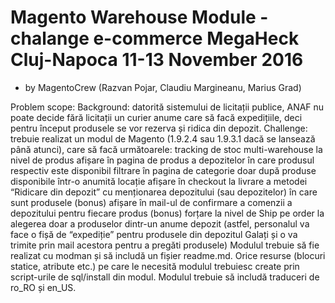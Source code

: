 # Magento Warehouse Module - chalange e-commerce MegaHeck Cluj-Napoca 11-13 November 2016
 - by MagentoCrew (Razvan Pojar, Claudiu Margineanu, Marius Grad)

Problem scope:
Background: datorită sistemului de licitații publice, ANAF nu poate decide fără licitații un curier anume care să facă expedițiile, deci pentru început produsele se vor rezerva și ridica din depozit.
Challenge: trebuie realizat un modul de Magento (1.9.2.4 sau 1.9.3.1 dacă se lansează până atunci), care să facă următoarele:
tracking de stoc multi-warehouse la nivel de produs
afișare în pagina de produs a depozitelor în care produsul respectiv este disponibil
filtrare în pagina de categorie doar după produse disponibile într-o anumită locație
afișare în checkout la livrare a metodei “Ridicare din depozit” cu menționarea depozitului (sau depozitelor) în care sunt produsele
(bonus) afișare în mail-ul de confirmare a comenzii a depozitului pentru fiecare produs
(bonus) forțare la nivel de Ship pe order la alegerea doar a produselor dintr-un anume depozit (astfel, personalul va face o fișă de “expediție” pentru produsele din depozitul Galați și o va trimite prin mail acestora pentru a pregăti produsele)
Modulul trebuie să fie realizat cu modman și să includă un fișier readme.md. Orice resurse (blocuri statice, atribute etc.) pe care le necesită modulul trebuiesc create prin script-urile de sql/install din modul. Modulul trebuie să includă traduceri de ro_RO și en_US.
